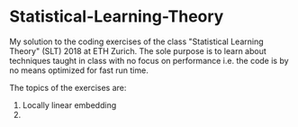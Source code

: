 # Statistical-Learning-Theory

My solution to the coding exercises of the class "Statistical Learning Theory" (SLT) 2018 at ETH Zurich.
The sole purpose is to learn about techniques taught in class with no focus on performance i.e. the code is by no means optimized for fast run time.

The topics of the exercises are:
1) Locally linear embedding
2) 
